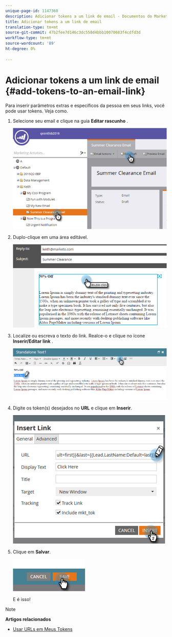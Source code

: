 ```yaml
---
unique-page-id: 1147360
description: Adicionar tokens a um link de email - Documentos do Marketing - Documentação do produto
title: Adicionar tokens a um link de email
translation-type: tm+mt
source-git-commit: 47b2fee7d146c3dc558d4bbb10070683f4cdfd3d
workflow-type: tm+mt
source-wordcount: '89'
ht-degree: 0%

---
```



# Adicionar tokens a um link de email {#add-tokens-to-an-email-link}

Para inserir parâmetros extras e específicos da pessoa em seus links, você pode usar tokens. Veja como.

1. Selecione seu email e clique na guia **Editar rascunho** .

   ![](assets/one.png)

1. Duplo-clique em uma área editável.

   ![](assets/two.png)

1. Localize ou escreva o texto do link. Realce-o e clique no ícone **Inserir/Editar link** .

   ![](assets/three.png)

1. Digite os token(s) desejados no **URL** e clique em **Inserir**.

   ![](assets/four.png)

1. Clique em **Salvar**.

   ![](assets/five.png)

   E é isso!

>[!NOTE]
>
>**Artigos relacionados**
>
>* [Usar URLs em Meus Tokens](using-urls-in-my-tokens.md)

>



